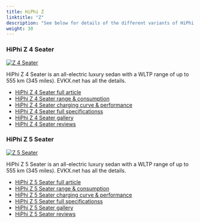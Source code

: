 ```yaml
---
title: HiPhi Z
linktitle: "Z"
description: "See below for details of the different variants of HiPhi Z"
weight: 30
---
```

### HiPhi Z 4 Seater

<a href="z_4_seater/"><img src="https://media.evkx.net/multimedia/models/hiphi/z/z_4_seater/main_1_st.jpg" class="img-fluid" alt="Z 4 Seater" ></a>

HiPhi Z 4 Seater is an all-electric luxury sedan with a WLTP range of up to 555 km (345 miles). EVKX.net has all the details. 

- [HiPhi Z 4 Seater full article](z_4_seater/)
- [HiPhi Z 4 Seater range & consumption](z_4_seater/rangeandconsumption)
- [HiPhi Z 4 Seater charging curve & performance](z_4_seater/chargingcurve)
- [HiPhi Z 4 Seater full specificationss](z_4_seater/specifications)
- [HiPhi Z 4 Seater gallery](z_4_seater/gallery)
- [HiPhi Z 4 Seater reviews](z_4_seater/reviews)

### HiPhi Z 5 Seater

<a href="z_5_seater/"><img src="https://media.evkx.net/multimedia/models/hiphi/z/z_5_seater/main_1_st.jpg" class="img-fluid" alt="Z 5 Seater" ></a>

HiPhi Z 5 Seater is an all-electric luxury sedan with a WLTP range of up to 555 km (345 miles). EVKX.net has all the details. 

- [HiPhi Z 5 Seater full article](z_5_seater/)
- [HiPhi Z 5 Seater range & consumption](z_5_seater/rangeandconsumption)
- [HiPhi Z 5 Seater charging curve & performance](z_5_seater/chargingcurve)
- [HiPhi Z 5 Seater full specificationss](z_5_seater/specifications)
- [HiPhi Z 5 Seater gallery](z_5_seater/gallery)
- [HiPhi Z 5 Seater reviews](z_5_seater/reviews)

